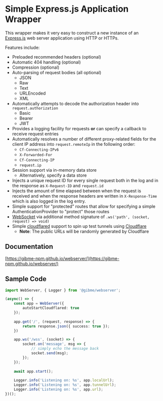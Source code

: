 # Simple Express.js Application Wrapper

This wrapper makes it very easy to construct a new instance of an [Express.js](https://expressjs.com/) web server application using HTTP or HTTPs.

Features include:

* Preloaded recommended headers (optional)
* Automatic 404 handling (optional)
* Compression (optional)
* Auto-parsing of request bodies (all optional)
  * JSON
  * Raw
  * Text
  * URLEncoded
  * XML
* Automatically attempts to decode the authorization header into `request.authorization`
  * Basic
  * Bearer
  * JWT
* Provides a logging facility for requests **or** can specify a callback to receive request entries
* Automatically resolves a number of different proxy-related fields for the client IP address into `request.remoteIp` in the following order:
  * `Cf-Connecting-IPv6`
  * `X-Forwarded-For`
  * `Cf-Connecting-IP`
  * `request.ip`
* Session support via in-memory data store
  * Alternatively, specify a data store
* Injects a unique request ID for every single request both in the log and in the response as `X-Request-ID` and `request.id`
* Injects the amount of time elapsed between when the request is received and when the response headers are written in `X-Response-Time` which is also logged in the log entry.
* Simple support for "protected" routes that allow for specifying a simple AuthenticationProvider to "protect" those routes
* [WebSocket](https://en.wikipedia.org/wiki/WebSocket) via additional method signature of `.ws('path', (socket, request) => void)`
* Simple [cloudflared](https://npmjs.com/package/cloudflared) support to spin up test tunnels using [Cloudflare](https://cloudflare.com)
  * **Note**: The public URLs will be randomly generated by Cloudflare

## Documentation

[https://gibme-npm.github.io/webserver/](https://gibme-npm.github.io/webserver/)

## Sample Code

```typescript
import WebServer, { Logger } from '@gibme/webserver';

(async() => {
    const app = WebServer({
        autoStartCloudflared: true
    });
    
    app.get('/', (request, response) => {
        return response.json({ success: true });
    })

    app.ws('/wss', (socket) => {
        socket.on('message', msg => {
            // simply echo the message back
            socket.send(msg);
        });
    });
    
    await app.start();
    
    Logger.info('Listening on: %s', app.localUrl);
    Logger.info('Listening on: %s', app.tunnelUrl);
    Logger.info('Listening on: %s', app.url);
})();
```
